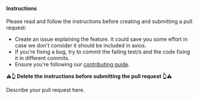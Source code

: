 <!-- Click "Preview" for a more readable version -->

#### Instructions

Please read and follow the instructions before creating and submitting a pull request:

- Create an issue explaining the feature. It could save you some effort in case we don't consider it should be included in axios.
- If you're fixing a bug, try to commit the failing test/s and the code fixing it in different commits.
- Ensure you're following our [contributing guide](https://github.com/axios/axios/blob/master/CONTRIBUTING.md).

**⚠️👆 Delete the instructions before submitting the pull request 👆⚠️**

Describe your pull request here.
